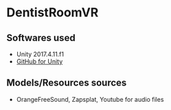 # DentistRoomVR

## Softwares used

* Unity 2017.4.11.f1
* [GitHub for Unity](https://github.com/github-for-unity/Unity/blob/master/README.md)

## Models/Resources sources

* OrangeFreeSound, Zapsplat, Youtube for audio files
